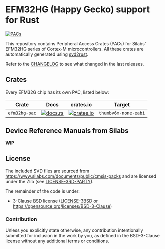 # EFM32HG (Happy Gecko) support for Rust

[![PACs](https://github.com/efm32-rs/efm32hg-pacs/actions/workflows/pacs.yml/badge.svg)](https://github.com/efm32-rs/efm32hg-pacs/actions/workflows/pacs.yml)

This repository contains Peripheral Access Crates (PACs) for Silabs' EFM32HG series of Cortex-M microcontrollers.
All these crates are automatically generated using [svd2rust](https://github.com/rust-embedded/svd2rust).

Refer to the [CHANGELOG](CHANGELOG.md) to see what changed in the last releases.

## Crates

Every EFM32G chip has its own PAC, listed below:

| Crate           | Docs                                                                                 | crates.io                                                                                                 | Target               |
|-----------------|--------------------------------------------------------------------------------------|-----------------------------------------------------------------------------------------------------------|----------------------|
| `efm32hg-pac`| [![docs.rs](https://docs.rs/efm32hg-pac/badge.svg)](https://docs.rs/efm32hg-pac)| [![crates.io](https://img.shields.io/crates/d/efm32hg-pac)](https://crates.io/crates/efm32hg-pac)| `thumbv6m-none-eabi` |

## Device Reference Manuals from Silabs

**WIP**

## License

The included SVD files are sourced from https://www.silabs.com/documents/public/cmsis-packs and
are licensed under the Zlib (see [LICENSE-3RD-PARTY](LICENSE-3RD-PARTY-Zlib)).

The remainder of the code is under:

- 3-Clause BSD license ([LICENSE-3BSD](LICENSE-3BSD) or https://opensource.org/licenses/BSD-3-Clause)

### Contribution

Unless you explicitly state otherwise, any contribution intentionally submitted for inclusion in the
work by you, as defined in the BSD-3-Clause license without any additional terms or conditions.
